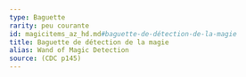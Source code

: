 ```yaml
---
type: Baguette
rarity: peu courante
id: magicitems_az_hd.md#baguette-de-détection-de-la-magie
title: Baguette de détection de la magie
alias: Wand of Magic Detection
source: (CDC p145)
---
```



